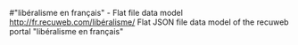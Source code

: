 #"libéralisme en français" - Flat file data model
http://fr.recuweb.com/libéralisme/
Flat JSON file data model of the recuweb portal "libéralisme en français"
